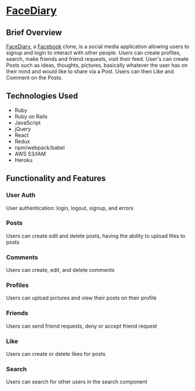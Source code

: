 # [FaceDiary](http://facediary.herokuapp.com/#/)

## Brief Overview
[FaceDiary](http://facediary.herokuapp.com/#/), a [Facebook](https://facebook.com) clone, is a social media application allowing users to signup and login to interact with other people. Users can create profiles, search, make friends and friend requests, visit their feed. User's can create Posts such as ideas, thoughts, pictures, basically whatever the user has on their mind and would like to share via a Post. Users can then Like and Comment on the Posts.

## Technologies Used
  * Ruby
  * Ruby on Rails
  * JavaScript
  * jQuery
  * React
  * Redux
  * npm/webpack/babel
  * AWS S3/IAM
  * Heroku
  
## Functionality and Features

### User Auth 
User authentication: login, logout, signup, and errors

### Posts
Users can create edit and delete posts, having the ability to upload files to posts 

### Comments
Users can create, edit, and delete comments

### Profiles
Users can upload pictures and view their posts on their profile

### Friends
Users can send friend requests, deny or accept friend request

### Like
Users can create or delete likes for posts

### Search
Users can search for other users in the search component

